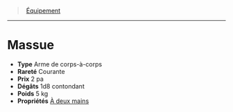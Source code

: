 ﻿---
!EquipmentItem
Type: Arme de corps-à-corps
Price: 2 pa
Weight: 5 kg
Rarity: Courante
Damages: 1d8 contondant
Properties: '[À deux mains](hd_weapons_a_deux_mains.md)'
Id: equipment_hd.md#massue
ParentLink: equipment_hd.md#Équipement
Name: Massue
ParentName: Équipement
NameLevel: 1
Attributes: {}
---
> [Équipement](hd_equipment.md)

---

# Massue

- **Type** Arme de corps-à-corps
- **Rareté** Courante
- **Prix** 2 pa
- **Dégâts** 1d8 contondant
- **Poids** 5 kg
- **Propriétés** [À deux mains](hd_weapons_a_deux_mains.md)

